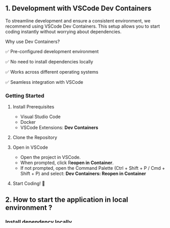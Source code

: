## 1. Development with VSCode Dev Containers

To streamline development and ensure a consistent environment, we recommend using VSCode Dev Containers. This setup allows you to start coding instantly without worrying about dependencies.

Why use Dev Containers?

✅ Pre-configured development environment

✅ No need to install dependencies locally

✅ Works across different operating systems

✅ Seamless integration with VSCode

### Getting Started

1. Install Prerequisites
   - Visual Studio Code
   - Docker
   - VSCode Extensions: **Dev Containers**
2. Clone the Repository

3. Open in VSCode

   - Open the project in VSCode.
   - When prompted, click R**eopen in Container**.
   - If not prompted, open the Command Palette (Ctrl + Shift + P / Cmd + Shift + P) and select: **Dev Containers: Reopen in Container**

4. Start Coding! 🚀

## 2. How to start the application in local environment ?

### Install dependency locally

pnpm install

### Getting Started

run the development server:

```bash
npm run dev
# or
yarn dev
# or
pnpm dev
# or
bun dev
```

Open [http://localhost:3000](http://localhost:3000) with your browser to see the result.

You can add a section in your README like this:

## 3. Continuous Deployment with Vercel

This project is configured for CI/CD with Vercel. Every time you merge code into the main branch, a build and deployment process is automatically triggered, ensuring that the latest changes are live without manual intervention.

Deployment Process 1. Push or merge code into the main branch. 2. Vercel automatically builds and deploys the latest version. 3. The live version is updated once the deployment is successful.

🔗 Production URL: [https://bus-holding-control-simulator.vercel.app/](https://bus-holding-control-simulator.vercel.app/)

For more details, visit Vercel Documentation.
